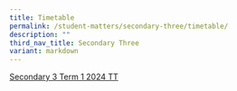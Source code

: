 ```yaml
---
title: Timetable
permalink: /student-matters/secondary-three/timetable/
description: ""
third_nav_title: Secondary Three
variant: markdown
---
```

[Secondary 3 Term 1 2024 TT](/files/Timetable/2024/NSS_2024_Term1_Sec3.pdf)